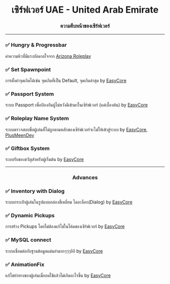 <h1 align="center">เซิร์ฟเวอร์ UAE - United Arab Emirate</h1>
<h3 align="center">ความคืบหน้าของเซิร์ฟเวอร์</h3>

<hr>
<h3 align="left">✅ Hungry & Progressbar</h3>
<p>ค่าความหิวที่มีแรงบัลดาลใจจาก <a href="https://arizona-rp.com">Arizona Roleplay</a></p>
<h3 align="left">✅ Set Spawnpoint</h3>
<p>การตั้งค่าจุดเกิดได้เช่น จุดเกิดที่เป็น Default, จุดเกิดล่าสุด by <a href="https://github.com/exsycore">EasyCore</a></p>
<h3 align="left">✅ Passport System</h3>
<p>ระบบ Passport เพื่อป้องกันผู้ไม่หวังดีเข้ามาในเซิร์ฟเวอร์ (แค่เบื้องต้น) by <a href="https://github.com/exsycore">EasyCore</a></p>
<h3 align="left">✅ Roleplay Name System</h3>
<p>ระบบตรวจสอบชื่อผู้เล่นที่ไม่ถูกตามหลักของเซิร์ฟเวอร์จะไม่ให้เข้าสู่ระบบ by <a href="https://github.com/exsycore">EasyCore</a>, <a href="https://github.com/PlusMeenDev">PlusMeenDev</a></p>
<h3 align="left">✅ Giftbox System</h3>
<p>ระบบรับของขวัญสำหรับผู้เริ่มต้น by <a href="https://github.com/exsycore">EasyCore</a></p>
<hr>
<h3 align="center">Advances</h3>
<h3 align="left">✅ Inventory with Dialog</h3>
<p>ระบบกระเป๋าผู้เล่นในรูปแบบกล่องสี่เหลี่ยม ไดอะล็อก(Dialog) by <a href="https://github.com/exsycore">EasyCore</a></p>
<h3 align="left">✅ Dynamic Pickups</h3>
<p>การสร้าง Pickups โดยไม่ต้องแก้ไขในโค้ดของเซิร์ฟเวอร์ by <a href="https://github.com/exsycore">EasyCore</a></p>
<h3 align="left">✅ MySQL connect</h3>
<p>ระบบเชื่อมต่อกับฐานข้อมูลแม่นยำมากๆๆๆอิอิ by <a href="https://github.com/exsycore">EasyCore</a></p>
<h3 align="left">✅ AnimationFix</h3>
<p>แก้ไขท่าทางของผู้เล่นเมื่อกดใช้แล้วไม่เกิดอะไรขึ้น by <a href="https://github.com/exsycore">EasyCore</a></p>
<br>
